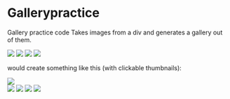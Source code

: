 # Gallerypractice
Gallery practice code
Takes images from a div and generates a gallery out of them.



<div class="Gallery">
  <img src="/img/sample1.jpg" />
  <img src="/img/sample2.jpg" />
  <img src="/img/sample3.jpg" />
  <img src="/img/sample4.jpg" />
</div>

would create something like this (with clickable thumbnails):

<div class="Gallery">
  <div id="jFull">
    <img src="/img/sample1.jpg">
  </div>
  <div id="jThumbs">
    <div style="margin-left: 0px; background-image: url(/img/sample2.jpg);" class="jThumb active"></div>
    <div style="background-image:url(/img/sample3.jpg);" class="jThumb"></div>
    <div style="background-image:url(/img/sample4.jpg);" class="jThumb"></div>
    <div style="margin-right: 0px; background-image: url(/img/sample1.jpg);" class="jThumb"></div>
  </div>
  <img src="/img/sample1.jpg" class="hidden">
  <img src="/img/sample2.jpg" class="hidden">
  <img src="/img/sample3.jpg" class="hidden">
  <img src="/img/sample4.jpg" class="hidden">
</div>

